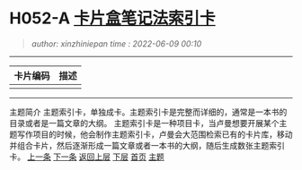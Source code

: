 H052-A [卡片盒笔记法索引卡](H052-A.topic.idx.md)
========================================
> *author: xinzhiniepan*
> *time  : 2022-06-09 00:10*
----------------------------------------
|卡片编码|描述|
|-|-|
|   |   |

----------------------------------------
主题简介
主题索引卡，单独成卡。主题索引卡是完整而详细的，通常是一本书的目录或者是一篇文章的大纲。 
主题索引卡是一种项目卡，当卢曼想要开展某个主题写作项目的时候，他会制作主题索引卡，卢曼会大范围检索已有的卡片库，移动并组合卡片，然后逐渐形成一篇文章或者一本书的大纲，随后生成数张主题索引卡。
[上一条](H052.6-A.topic.idx.md)      [下一条](H052.6-B.topic.idx.md)
[返回上层](cardcode.idx.md)    [下层](H052.6-A1.note.md)
[首页](cardcode.idx.md)        [主题](H052.6-A.topic.idx.md)
